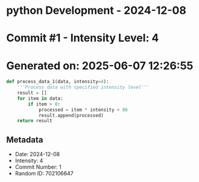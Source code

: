 ﻿# python Development - 2024-12-08
# Commit #1 - Intensity Level: 4
# Generated on: 2025-06-07 12:26:55
```python
def process_data_1(data, intensity=4):
    '''Process data with specified intensity level'''
    result = []
    for item in data:
        if item > 0:
            processed = item * intensity + 86
            result.append(processed)
    return result
```
## Metadata
- Date: 2024-12-08
- Intensity: 4
- Commit Number: 1
- Random ID: 702106647
